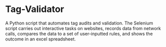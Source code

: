 # Tag-Validator

A Python script that automates tag audits and validation. The Selenium script carries out interactive tasks on websites, records data from network calls, compares the data to a set of user-inputted rules, and shows the outcome in an excel spreadsheet.